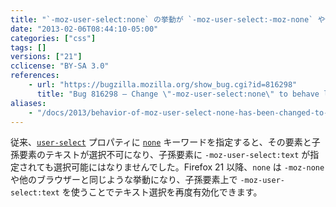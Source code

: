 ```yaml
---
title: "`-moz-user-select:none` の挙動が `-moz-user-select:-moz-none` や他のブラウザーに統一されました"
date: "2013-02-06T08:44:10-05:00"
categories: ["css"]
tags: []
versions: ["21"]
cclicense: "BY-SA 3.0"
references:
    - url: "https://bugzilla.mozilla.org/show_bug.cgi?id=816298"
      title: "Bug 816298 – Change \"-moz-user-select:none\" to behave like WebKit, IE, and Opera (and \"-moz-user-select:-moz-none\")"
aliases:
    - "/docs/2013/behavior-of-moz-user-select-none-has-been-changed-to-be-consistent-with-moz-user-select-moz-none-and-other-browsers/"
---
```

従来、[`user-select`](https://developer.mozilla.org/ja/docs/Web/CSS/user-select) プロパティに [`none`](https://developer.mozilla.org/ja/docs/Web/CSS/none) キーワードを指定すると、その要素と子孫要素のテキストが選択不可になり、子孫要素に `-moz-user-select:text` が指定されても選択可能にはなりませんでした。Firefox 21 以降、`none` は `-moz-none` や他のブラウザーと同じような挙動になり、子孫要素上で `-moz-user-select:text` を使うことでテキスト選択を再度有効化できます。

